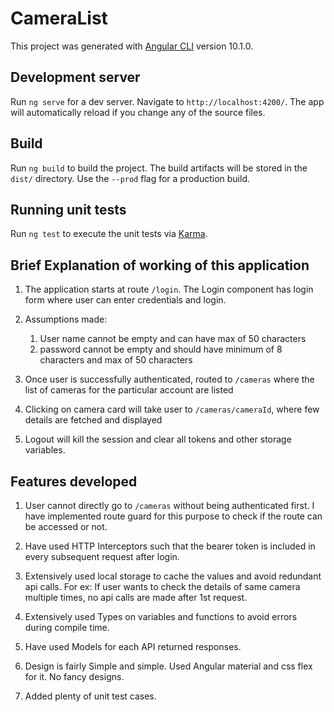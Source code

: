 # CameraList

This project was generated with [Angular CLI](https://github.com/angular/angular-cli) version 10.1.0.

## Development server

Run `ng serve` for a dev server. Navigate to `http://localhost:4200/`. The app will automatically reload if you change any of the source files.

## Build

Run `ng build` to build the project. The build artifacts will be stored in the `dist/` directory. Use the `--prod` flag for a production build.

## Running unit tests

Run `ng test` to execute the unit tests via [Karma](https://karma-runner.github.io).

## Brief Explanation of working of this application

1. The application starts at route `/login`. The Login component has login form where user can enter credentials and login.
2. Assumptions made:

   1. User name cannot be empty and can have max of 50 characters
   2. password cannot be empty and should have minimum of 8 characters and max of 50 characters

3. Once user is successfully authenticated, routed to `/cameras` where the list of cameras for the particular account are listed

4. Clicking on camera card will take user to `/cameras/cameraId`, where few details are fetched and displayed

5. Logout will kill the session and clear all tokens and other storage variables.

## Features developed

1. User cannot directly go to `/cameras` without being authenticated first. I have implemented route guard for this purpose to check if the route can be accessed or not.

2. Have used HTTP Interceptors such that the bearer token is included in every subsequent request after login.

3. Extensively used local storage to cache the values and avoid redundant api calls. For ex: If user wants to check the details of same camera multiple times, no api calls are made after 1st request.

4. Extensively used Types on variables and functions to avoid errors during compile time.

5. Have used Models for each API returned responses.

6. Design is fairly Simple and simple. Used Angular material and css flex for it. No fancy designs.

7. Added plenty of unit test cases.

